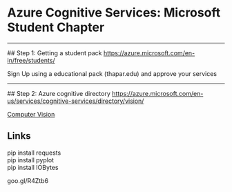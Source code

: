 # Azure Cognitive Services: Microsoft Student Chapter

<hr>
##  Step 1: Getting a student pack
<a href="https://azure.microsoft.com/en-in/free/students/" target=__blank>https://azure.microsoft.com/en-in/free/students/</a>

Sign Up using a educational pack (thapar.edu) and approve your services

<hr>
##  Step 2: Azure cognitive directory
<a href="https://azure.microsoft.com/en-us/services/cognitive-services/directory/vision/" target=__blank>https://azure.microsoft.com/en-us/services/cognitive-services/directory/vision/</a>

<a href="https://azure.microsoft.com/en-us/services/cognitive-services/directory/vision/" target=__blank>Computer Vision</a>

## Links
pip install requests<br>
pip install pyplot<br>
pip install IOBytes<br>



goo.gl/R4Ztb6
